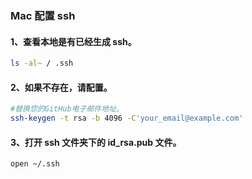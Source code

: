 ### Mac 配置 ssh

#### 1、查看本地是有已经生成 ssh。

```bash
ls -al~ / .ssh
```

#### 2、如果不存在，请配置。

```bash
#替换您的GitHub电子邮件地址。
ssh-keygen -t rsa -b 4096 -C'your_email@example.com'
```

#### 3、打开 ssh 文件夹下的 id_rsa.pub 文件。

```bash
open ~/.ssh
```
